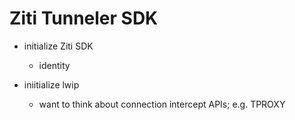 # Ziti Tunneler SDK

- initialize Ziti SDK
  - identity

- iniitialize lwip
  - want to think about connection intercept APIs; e.g. TPROXY

